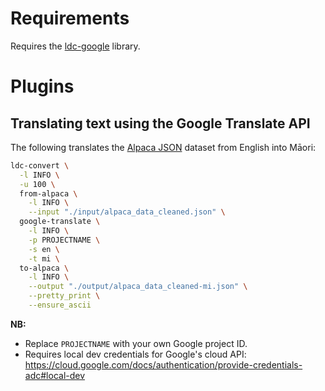 # Requirements

Requires the [ldc-google](https://github.com/waikato-llm/ldc-google) library.

# Plugins

## Translating text using the Google Translate API

The following translates the [Alpaca JSON](https://github.com/gururise/AlpacaDataCleaned/blob/main/alpaca_data_cleaned.json)
dataset from English into Māori:

```bash
ldc-convert \
  -l INFO \
  -u 100 \
  from-alpaca \
    -l INFO \
    --input "./input/alpaca_data_cleaned.json" \
  google-translate \
    -l INFO \
    -p PROJECTNAME \
    -s en \
    -t mi \
  to-alpaca \
    -l INFO \
    --output "./output/alpaca_data_cleaned-mi.json" \
    --pretty_print \
    --ensure_ascii
```

**NB:** 

* Replace `PROJECTNAME` with your own Google project ID.
* Requires local dev credentials for Google's cloud API:
  https://cloud.google.com/docs/authentication/provide-credentials-adc#local-dev
